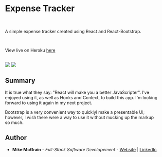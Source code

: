 # Expense Tracker

<br>

A simple expense tracker created using React and React-Bootstrap.

<br>

View live on Heroku [here](https://react-expensetracker.herokuapp.com/)

<br>

<image src="images/screenshot1.png">
<image src="images/screenshot2.png">

## Summary

 It is true what they say: "React will make you a better JavaScripter".  I've enjoyed using it, as well as Hooks and Context, to build this app. I'm looking forward to using it again in my next project. 

 Bootstrap is a very convenient way to quicklyl make a presentable UI; however, I wish there were a way to use it without mucking up the markup so much.
 
## Author

* **Mike McGrain** - *Full-Stack Software Developement* - [Website](http://mikemcgrain.com) | [LinkedIn](https://www.linkedin.com/in/michaelmcgrain)